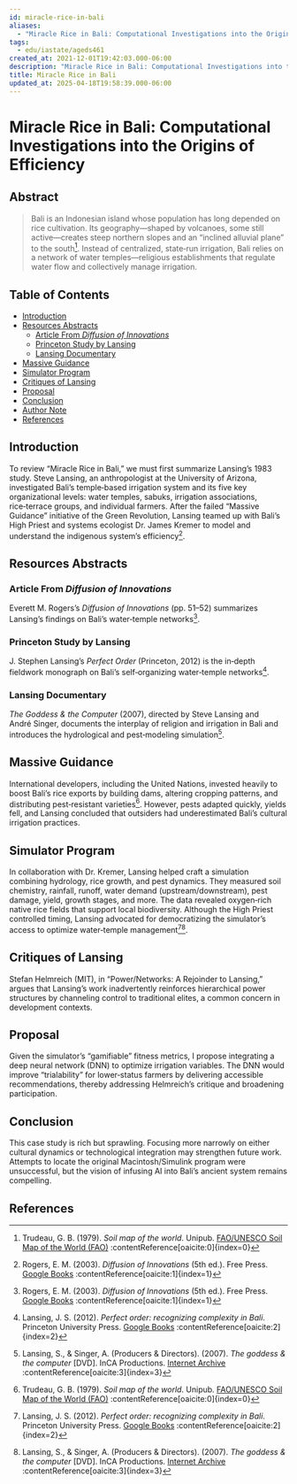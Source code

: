 ```yaml
---
id: miracle-rice-in-bali
aliases:
  - "Miracle Rice in Bali: Computational Investigations into the Origins of Efficiency"
tags:
  - edu/iastate/ageds461
created_at: 2021-12-01T19:42:03.000-06:00
description: "Miracle Rice in Bali: Computational Investigations into the Origins of Efficiency"
title: Miracle Rice in Bali
updated_at: 2025-04-18T19:58:39.000-06:00
---
```


# Miracle Rice in Bali: Computational Investigations into the Origins of Efficiency  

<!-- ![[ISU-Extension.png|300]] -->


## Abstract
> Bali is an Indonesian island whose population has long depended on rice cultivation. Its geography—shaped by volcanoes, some still active—creates steep northern slopes and an “inclined alluvial plane” to the south[^UN1979]. Instead of centralized, state‑run irrigation, Bali relies on a network of water temples—religious establishments that regulate water flow and collectively manage irrigation.



## Table of Contents
- [Introduction](#introduction)  
- [Resources Abstracts](#resources-abstracts)  
  - [Article From _Diffusion of Innovations_](#article-from-diffusion-of-innovations)  
  - [Princeton Study by Lansing](#princeton-study-by-lansing)  
  - [Lansing Documentary](#lansing-documentary)  
- [Massive Guidance](#massive-guidance)  
- [Simulator Program](#simulator-program)  
- [Critiques of Lansing](#critiques-of-lansing)  
- [Proposal](#proposal)  
- [Conclusion](#conclusion)  
- [Author Note](#author-note)  
- [References](#references)  


## Introduction
To review “Miracle Rice in Bali,” we must first summarize Lansing’s 1983 study. Steve Lansing, an anthropologist at the University of Arizona, investigated Bali’s temple‑based irrigation system and its five key organizational levels: water temples, sabuks, irrigation associations, rice‑terrace groups, and individual farmers. After the failed “Massive Guidance” initiative of the Green Revolution, Lansing teamed up with Bali’s High Priest and systems ecologist Dr. James Kremer to model and understand the indigenous system’s efficiency[^Rogers2003].


## Resources Abstracts

### Article From _Diffusion of Innovations_
Everett M. Rogers’s _Diffusion of Innovations_ (pp. 51–52) summarizes Lansing’s findings on Bali’s water‑temple networks[^Rogers2003].

### Princeton Study by Lansing
J. Stephen Lansing’s _Perfect Order_ (Princeton, 2012) is the in‑depth fieldwork monograph on Bali’s self‑organizing water‑temple networks[^lansingbook].

### Lansing Documentary
_The Goddess & the Computer_ (2007), directed by Steve Lansing and André Singer, documents the interplay of religion and irrigation in Bali and introduces the hydrological and pest‑modeling simulation[^DVD].


## Massive Guidance
International developers, including the United Nations, invested heavily to boost Bali’s rice exports by building dams, altering cropping patterns, and distributing pest‑resistant varieties[^UN1979]. However, pests adapted quickly, yields fell, and Lansing concluded that outsiders had underestimated Bali’s cultural irrigation practices.


## Simulator Program
In collaboration with Dr. Kremer, Lansing helped craft a simulation combining hydrology, rice growth, and pest dynamics. They measured soil chemistry, rainfall, runoff, water demand (upstream/downstream), pest damage, yield, growth stages, and more. The data revealed oxygen‑rich native rice fields that support local biodiversity. Although the High Priest controlled timing, Lansing advocated for democratizing the simulator’s access to optimize water‑temple management[^lansingbook][^DVD].


## Critiques of Lansing
Stefan Helmreich (MIT), in “Power/Networks: A Rejoinder to Lansing,” argues that Lansing’s work inadvertently reinforces hierarchical power structures by channeling control to traditional elites, a common concern in development contexts.


## Proposal
Given the simulator’s “gamifiable” fitness metrics, I propose integrating a deep neural network (DNN) to optimize irrigation variables. The DNN would improve “trialability” for lower‑status farmers by delivering accessible recommendations, thereby addressing Helmreich’s critique and broadening participation.


## Conclusion
This case study is rich but sprawling. Focusing more narrowly on either cultural dynamics or technological integration may strengthen future work. Attempts to locate the original Macintosh/Simulink program were unsuccessful, but the vision of infusing AI into Bali’s ancient system remains compelling.


## References

[^UN1979]: Trudeau, G. B. (1979). _Soil map of the world_. Unipub. [FAO/UNESCO Soil Map of the World (FAO)](https://www.fao.org/soils-portal/data-hub/soil-maps-and-databases/faounesco-soil-map-of-the-world/en/) :contentReference[oaicite:0]{index=0}

[^Rogers2003]: Rogers, E. M. (2003). _Diffusion of Innovations_ (5th ed.). Free Press. [Google Books](https://books.google.com/books/about/Diffusion_of_Innovations_5th_Edition.html?hl=es&id=9U1K5LjUOwEC) :contentReference[oaicite:1]{index=1}

[^lansingbook]: Lansing, J. S. (2012). _Perfect order: recognizing complexity in Bali_. Princeton University Press. [Google Books](https://books.google.com/books?id=FYRF-2RsvtgC) :contentReference[oaicite:2]{index=2}

[^DVD]: Lansing, S., & Singer, A. (Producers & Directors). (2007). _The goddess & the computer_ [DVD]. InCA Productions. [Internet Archive](https://archive.org/details/TheGoddessAndTheComputer) :contentReference[oaicite:3]{index=3}
